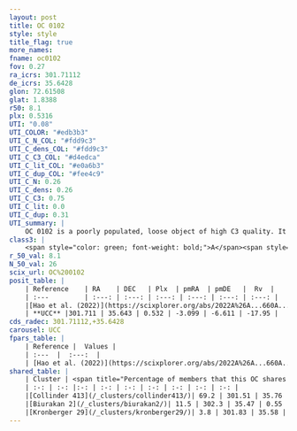 ```yaml
---
layout: post
title: OC 0102
style: style
title_flag: true
more_names: 
fname: oc0102
fov: 0.27
ra_icrs: 301.71112
de_icrs: 35.6428
glon: 72.61508
glat: 1.8388
r50: 8.1
plx: 0.5316
UTI: "0.08"
UTI_COLOR: "#edb3b3"
UTI_C_N_COL: "#fdd9c3"
UTI_C_dens_COL: "#fdd9c3"
UTI_C_C3_COL: "#d4edca"
UTI_C_lit_COL: "#e0a6b3"
UTI_C_dup_COL: "#fee4c9"
UTI_C_N: 0.26
UTI_C_dens: 0.26
UTI_C_C3: 0.75
UTI_C_lit: 0.0
UTI_C_dup: 0.31
UTI_summary: |
    OC 0102 is a poorly populated, loose object of high C3 quality. It was recently reported in the literature.<br><br><span style="color: #99180f; font-weight: bold;">Warning: </span>This is possibly a duplicated object, which shares a significant percentage of members with at least one previously reported entry.
class3: |
    <span style="color: green; font-weight: bold;">A</span><span style="color: #FFC300; font-weight: bold;">B</span>
r_50_val: 8.1
N_50_val: 26
scix_url: OC%200102
posit_table: |
    | Reference    | RA    | DEC   | Plx  | pmRA  | pmDE   |  Rv  |
    | :---         | :---: | :---: | :---: | :---: | :---: | :---: |
    |[Hao et al. (2022)](https://scixplorer.org/abs/2022A%26A...660A...4H) | 301.791 | 35.614 | 0.537 | -3.108 | -6.707 | -- |
    | **UCC** |301.711 | 35.643 | 0.532 | -3.099 | -6.611 | -17.95 | 
cds_radec: 301.71112,+35.6428
carousel: UCC
fpars_table: |
    | Reference |  Values |
    | :---  |  :---:  |
    | [Hao et al. (2022)](https://scixplorer.org/abs/2022A%26A...660A...4H) | `AG=2.6, age=6.9, Z=0.019` |
shared_table: |
    | Cluster | <span title="Percentage of members that this OC shares with the ones listed">%</span>   | RA   | DEC   | Plx   | pmRA  | pmDE  | Rv | UTI |
    | :-: | :-: |:-: | :-: | :-: | :-: | :-: | :-: | :-: |
    |[Collinder 413](/_clusters/collinder413/)| 69.2 | 301.51 | 35.76 | 0.52 | -3.11 | -6.46 | 0.54 |0.96 |
    |[Biurakan 2](/_clusters/biurakan2/)| 11.5 | 302.3 | 35.47 | 0.55 | -3.17 | -6.89 | -26.93 |0.9 |
    |[Kronberger 29](/_clusters/kronberger29/)| 3.8 | 301.83 | 35.58 | 0.53 | -3.34 | -7.0 | -24.77 |0.43 |
---
```

